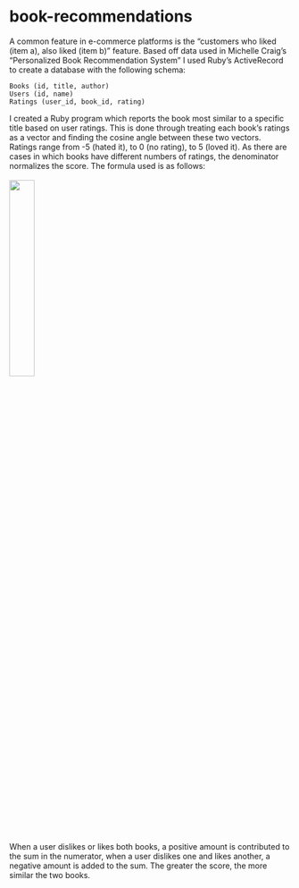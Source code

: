 # book-recommendations

A common feature in e-commerce platforms is the “customers who liked (item a), also liked (item b)” feature. Based off data used in Michelle Craig’s “Personalized Book Recommendation System” I used Ruby’s ActiveRecord to create a database with the following schema:
```
Books (id, title, author)
Users (id, name)
Ratings (user_id, book_id, rating)
```

I created a Ruby program which reports the book most similar to a specific title based on user ratings. This is done through treating each book’s ratings as a vector and finding the cosine angle between these two vectors. Ratings range from -5 (hated it), to 0 (no rating), to 5 (loved it). As there are cases in which books have different numbers of ratings, the denominator normalizes the score. The formula used is as follows:
<br><br>
<img src="https://user-images.githubusercontent.com/69866375/92309376-01481480-ef73-11ea-8f82-0020033c1ef4.png" width="30%" height=auto> 
<!--![Screenshot (55)](https://user-images.githubusercontent.com/69866375/92309376-01481480-ef73-11ea-8f82-0020033c1ef4.png)-->

When a user dislikes or likes both books, a positive amount is contributed to the sum in the numerator, when a user dislikes one and likes another, a negative amount is added to the sum. The greater the score, the more similar the two books.

